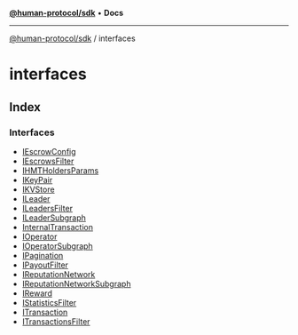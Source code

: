 [**@human-protocol/sdk**](../README.md) • **Docs**

***

[@human-protocol/sdk](../modules.md) / interfaces

# interfaces

## Index

### Interfaces

- [IEscrowConfig](interfaces/IEscrowConfig.md)
- [IEscrowsFilter](interfaces/IEscrowsFilter.md)
- [IHMTHoldersParams](interfaces/IHMTHoldersParams.md)
- [IKeyPair](interfaces/IKeyPair.md)
- [IKVStore](interfaces/IKVStore.md)
- [ILeader](interfaces/ILeader.md)
- [ILeadersFilter](interfaces/ILeadersFilter.md)
- [ILeaderSubgraph](interfaces/ILeaderSubgraph.md)
- [InternalTransaction](interfaces/InternalTransaction.md)
- [IOperator](interfaces/IOperator.md)
- [IOperatorSubgraph](interfaces/IOperatorSubgraph.md)
- [IPagination](interfaces/IPagination.md)
- [IPayoutFilter](interfaces/IPayoutFilter.md)
- [IReputationNetwork](interfaces/IReputationNetwork.md)
- [IReputationNetworkSubgraph](interfaces/IReputationNetworkSubgraph.md)
- [IReward](interfaces/IReward.md)
- [IStatisticsFilter](interfaces/IStatisticsFilter.md)
- [ITransaction](interfaces/ITransaction.md)
- [ITransactionsFilter](interfaces/ITransactionsFilter.md)
